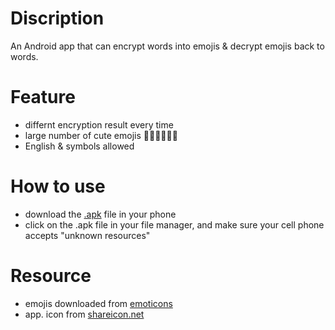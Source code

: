# Discription
An Android app that can encrypt words into emojis & decrypt emojis back to words.

# Feature
- differnt encryption result every time
- large number of cute emojis 🐙🐰🐸🐧🐏🐉
- English & symbols allowed

# How to use
- download the [.apk](https://github.com/stanleyshen2003/my_emoji_key/blob/main/emoji_encrypt.apk) file in your phone
- click on the .apk file in your file manager, and make sure your cell phone accepts "unknown resources"

# Resource
- emojis downloaded from [emoticons](https://github.com/gregce/Emoticons/blob/master/emoticonsList.txt)
- app. icon from [shareicon.net](https://www.shareicon.net/smiley-lock-625375)
